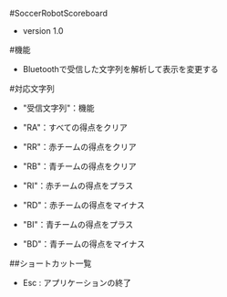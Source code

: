 #SoccerRobotScoreboard  
* version 1.0

#機能
* Bluetoothで受信した文字列を解析して表示を変更する

#対応文字列
- "受信文字列"：機能
- "RA"：すべての得点をクリア
- "RR"：赤チームの得点をクリア
- "RB"：青チームの得点をクリア

- "RI"：赤チームの得点をプラス
- "RD"：赤チームの得点をマイナス
- "BI"：青チームの得点をプラス
- "BD"：青チームの得点をマイナス


##ショートカット一覧  
* Esc	: アプリケーションの終了
